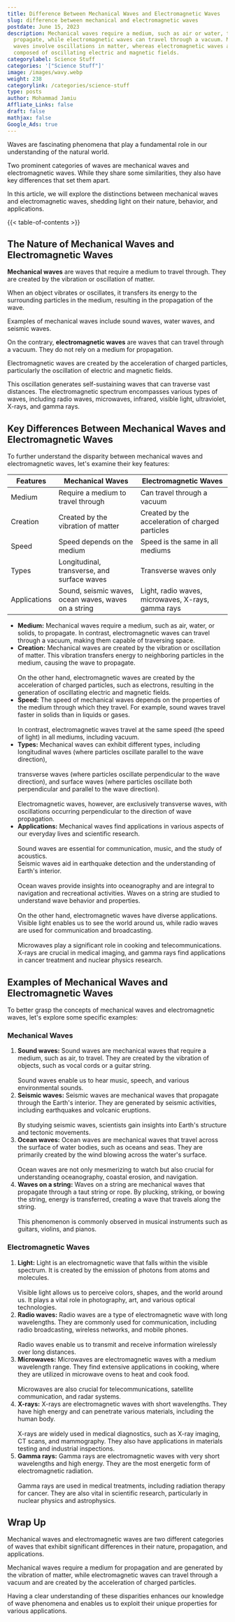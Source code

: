 ```yaml
---
title: Difference Between Mechanical Waves and Electromagnetic Waves
slug: difference between mechanical and electromagnetic waves
postdate: June 15, 2023
description: Mechanical waves require a medium, such as air or water, to
  propagate, while electromagnetic waves can travel through a vacuum. Mechanical
  waves involve oscillations in matter, whereas electromagnetic waves are
  composed of oscillating electric and magnetic fields.
categorylabel: Science Stuff
categories: '["Science Stuff"]'
image: /images/wavy.webp
weight: 238
categorylink: /categories/science-stuff
type: posts
author: Mohammad Jamiu
Affliate_Links: false
draft: false
mathjax: false
Google_Ads: true
---
```

Waves are fascinating phenomena that play a fundamental role in our understanding of the natural world. 

Two prominent categories of waves are mechanical waves and electromagnetic waves. While they share some similarities, they also have key differences that set them apart. 

In this article, we will explore the distinctions between mechanical waves and electromagnetic waves, shedding light on their nature, behavior, and applications.

{{< table-of-contents >}}

## **The Nature of Mechanical Waves and Electromagnetic Waves**

**Mechanical waves** are waves that require a medium to travel through. They are created by the vibration or oscillation of matter. 

When an object vibrates or oscillates, it transfers its energy to the surrounding particles in the medium, resulting in the propagation of the wave. 

Examples of mechanical waves include sound waves, water waves, and seismic waves.

On the contrary, **electromagnetic waves** are waves that can travel through a vacuum. They do not rely on a medium for propagation. 

Electromagnetic waves are created by the acceleration of charged particles, particularly the oscillation of electric and magnetic fields. 

This oscillation generates self-sustaining waves that can traverse vast distances. The electromagnetic spectrum encompasses various types of waves, including radio waves, microwaves, infrared, visible light, ultraviolet, X-rays, and gamma rays.

## **Key Differences Between Mechanical Waves and Electromagnetic Waves**

To further understand the disparity between mechanical waves and electromagnetic waves, let's examine their key features:

| Features     | Mechanical Waves                                     | Electromagnetic Waves                              |
| ------------ | ---------------------------------------------------- | -------------------------------------------------- |
| Medium       | Require a medium to travel through                   | Can travel through a vacuum                        |
| Creation     | Created by the vibration of matter                   | Created by the acceleration of charged particles   |
| Speed        | Speed depends on the medium                          | Speed is the same in all mediums                   |
| Types        | Longitudinal, transverse, and surface waves          | Transverse waves only                              |
| Applications | Sound, seismic waves, ocean waves, waves on a string | Light, radio waves, microwaves, X-rays, gamma rays |



* **Medium:** Mechanical waves require a medium, such as air, water, or solids, to propagate. In contrast, electromagnetic waves can travel through a vacuum, making them capable of traversing space.
* **Creation:** Mechanical waves are created by the vibration or oscillation of matter. This vibration transfers energy to neighboring particles in the medium, causing the wave to propagate. \
  \
  On the other hand, electromagnetic waves are created by the acceleration of charged particles, such as electrons, resulting in the generation of oscillating electric and magnetic fields.
* **Speed:** The speed of mechanical waves depends on the properties of the medium through which they travel. For example, sound waves travel faster in solids than in liquids or gases. \
  \
  In contrast, electromagnetic waves travel at the same speed (the speed of light) in all mediums, including vacuum.
* **Types:** Mechanical waves can exhibit different types, including longitudinal waves (where particles oscillate parallel to the wave direction), \
  \
  transverse waves (where particles oscillate perpendicular to the wave direction), and surface waves (where particles oscillate both perpendicular and parallel to the wave direction). \
  \
  Electromagnetic waves, however, are exclusively transverse waves, with oscillations occurring perpendicular to the direction of wave propagation.
* **Applications:** Mechanical waves find applications in various aspects of our everyday lives and scientific research. \
  \
  Sound waves are essential for communication, music, and the study of acoustics. \
  Seismic waves aid in earthquake detection and the understanding of Earth's interior. \
  \
  Ocean waves provide insights into oceanography and are integral to navigation and recreational activities. Waves on a string are studied to understand wave behavior and properties. \
  \
  On the other hand, electromagnetic waves have diverse applications. Visible light enables us to see the world around us, while radio waves are used for communication and broadcasting. \
  \
  Microwaves play a significant role in cooking and telecommunications. X-rays are crucial in medical imaging, and gamma rays find applications in cancer treatment and nuclear physics research.

## **Examples of Mechanical Waves and Electromagnetic Waves**

To better grasp the concepts of mechanical waves and electromagnetic waves, let's explore some specific examples:

### **Mechanical Waves**

1. **Sound waves:** Sound waves are mechanical waves that require a medium, such as air, to travel. They are created by the vibration of objects, such as vocal cords or a guitar string. \
   \
   Sound waves enable us to hear music, speech, and various environmental sounds.
2. **Seismic waves:** Seismic waves are mechanical waves that propagate through the Earth's interior. They are generated by seismic activities, including earthquakes and volcanic eruptions. \
   \
   By studying seismic waves, scientists gain insights into Earth's structure and tectonic movements.
3. **Ocean waves:** Ocean waves are mechanical waves that travel across the surface of water bodies, such as oceans and seas. They are primarily created by the wind blowing across the water's surface. \
   \
   Ocean waves are not only mesmerizing to watch but also crucial for understanding oceanography, coastal erosion, and navigation.
4. **Waves on a string:** Waves on a string are mechanical waves that propagate through a taut string or rope. By plucking, striking, or bowing the string, energy is transferred, creating a wave that travels along the string. \
   \
   This phenomenon is commonly observed in musical instruments such as guitars, violins, and pianos.

### **Electromagnetic Waves**

1. **Light:** Light is an electromagnetic wave that falls within the visible spectrum. It is created by the emission of photons from atoms and molecules. \
   \
   Visible light allows us to perceive colors, shapes, and the world around us. It plays a vital role in photography, art, and various optical technologies.
2. **Radio waves:** Radio waves are a type of electromagnetic wave with long wavelengths. They are commonly used for communication, including radio broadcasting, wireless networks, and mobile phones. \
   \
   Radio waves enable us to transmit and receive information wirelessly over long distances.
3. **Microwaves:** Microwaves are electromagnetic waves with a medium wavelength range. They find extensive applications in cooking, where they are utilized in microwave ovens to heat and cook food. \
   \
   Microwaves are also crucial for telecommunications, satellite communication, and radar systems.
4. **X-rays:** X-rays are electromagnetic waves with short wavelengths. They have high energy and can penetrate various materials, including the human body. \
   \
   X-rays are widely used in medical diagnostics, such as X-ray imaging, CT scans, and mammography. They also have applications in materials testing and industrial inspections.
5. **Gamma rays:** Gamma rays are electromagnetic waves with very short wavelengths and high energy. They are the most energetic form of electromagnetic radiation. \
   \
   Gamma rays are used in medical treatments, including radiation therapy for cancer. They are also vital in scientific research, particularly in nuclear physics and astrophysics.

## **Wrap Up**

Mechanical waves and electromagnetic waves are two different categories of waves that exhibit significant differences in their nature, propagation, and applications. 

Mechanical waves require a medium for propagation and are generated by the vibration of matter, while electromagnetic waves can travel through a vacuum and are created by the acceleration of charged particles. 

Having a clear understanding of these disparities enhances our knowledge of wave phenomena and enables us to exploit their unique properties for various applications.